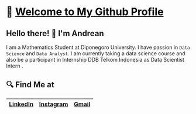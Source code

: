 # 📢 [<span style="color:black; text-decoration:none">Welcome to My Github Profile</span>](http://github.com/andreanynthn)
## Hello there! 👋 I'm Andrean
I am a Mathematics Student at Diponegoro University. I have passion in `Data Science` and `Data Analyst`. I am currently taking a data science course and also be a participant in Internship DDB Telkom Indonesia as Data Scientist Intern .

## 🔍 Find Me at
|[LinkedIn](https://www.linkedin.com/in/andreanynthn)|[Instagram](https://instagram.com/andreanynthn)|[Gmail](mailto:and21yonathan@gmail.com)|
| ------------ | ------------ | ------------ |
